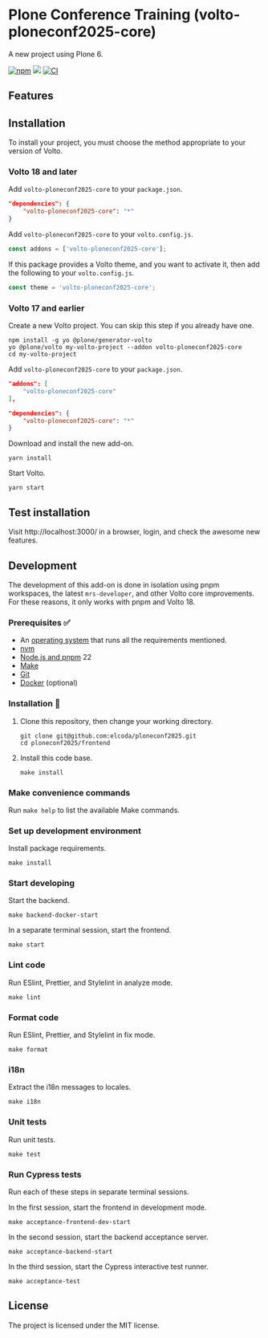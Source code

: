 # Plone Conference Training (volto-ploneconf2025-core)

A new project using Plone 6.

[![npm](https://img.shields.io/npm/v/volto-ploneconf2025-core)](https://www.npmjs.com/package/volto-ploneconf2025-core)
[![](https://img.shields.io/badge/-Storybook-ff4785?logo=Storybook&logoColor=white&style=flat-square)](https://elcoda.github.io/volto-ploneconf2025-core/)
[![CI](https://github.com/elcoda/ploneconf2025/actions/workflows/main.yml/badge.svg)](https://github.com/elcoda/ploneconf2025/actions/workflows/main.yml)


## Features

<!-- List your awesome features here -->

## Installation

To install your project, you must choose the method appropriate to your version of Volto.


### Volto 18 and later

Add `volto-ploneconf2025-core` to your `package.json`.

```json
"dependencies": {
    "volto-ploneconf2025-core": "*"
}
```

Add `volto-ploneconf2025-core` to your `volto.config.js`.

```javascript
const addons = ['volto-ploneconf2025-core'];
```

If this package provides a Volto theme, and you want to activate it, then add the following to your `volto.config.js`.

```javascript
const theme = 'volto-ploneconf2025-core';
```

### Volto 17 and earlier

Create a new Volto project.
You can skip this step if you already have one.

```
npm install -g yo @plone/generator-volto
yo @plone/volto my-volto-project --addon volto-ploneconf2025-core
cd my-volto-project
```

Add `volto-ploneconf2025-core` to your `package.json`.

```JSON
"addons": [
    "volto-ploneconf2025-core"
],

"dependencies": {
    "volto-ploneconf2025-core": "*"
}
```

Download and install the new add-on.

```
yarn install
```

Start Volto.

```
yarn start
```

## Test installation

Visit http://localhost:3000/ in a browser, login, and check the awesome new features.


## Development

The development of this add-on is done in isolation using pnpm workspaces, the latest `mrs-developer`, and other Volto core improvements.
For these reasons, it only works with pnpm and Volto 18.


### Prerequisites ✅

-   An [operating system](https://6.docs.plone.org/install/create-project-cookieplone.html#prerequisites-for-installation) that runs all the requirements mentioned.
-   [nvm](https://6.docs.plone.org/install/create-project-cookieplone.html#nvm)
-   [Node.js and pnpm](https://6.docs.plone.org/install/create-project.html#node-js) 22
-   [Make](https://6.docs.plone.org/install/create-project-cookieplone.html#make)
-   [Git](https://6.docs.plone.org/install/create-project-cookieplone.html#git)
-   [Docker](https://docs.docker.com/get-started/get-docker/) (optional)

### Installation 🔧

1.  Clone this repository, then change your working directory.

    ```shell
    git clone git@github.com:elcoda/ploneconf2025.git
    cd ploneconf2025/frontend
    ```

2.  Install this code base.

    ```shell
    make install
    ```


### Make convenience commands

Run `make help` to list the available Make commands.


### Set up development environment

Install package requirements.

```shell
make install
```

### Start developing

Start the backend.

```shell
make backend-docker-start
```

In a separate terminal session, start the frontend.

```shell
make start
```

### Lint code

Run ESlint, Prettier, and Stylelint in analyze mode.

```shell
make lint
```

### Format code

Run ESlint, Prettier, and Stylelint in fix mode.

```shell
make format
```

### i18n

Extract the i18n messages to locales.

```shell
make i18n
```

### Unit tests

Run unit tests.

```shell
make test
```

### Run Cypress tests

Run each of these steps in separate terminal sessions.

In the first session, start the frontend in development mode.

```shell
make acceptance-frontend-dev-start
```

In the second session, start the backend acceptance server.

```shell
make acceptance-backend-start
```

In the third session, start the Cypress interactive test runner.

```shell
make acceptance-test
```

## License

The project is licensed under the MIT license.
